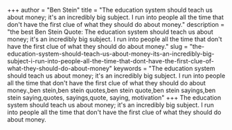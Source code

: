 +++
author = "Ben Stein"
title = "The education system should teach us about money; it's an incredibly big subject. I run into people all the time that don't have the first clue of what they should do about money."
description = "the best Ben Stein Quote: The education system should teach us about money; it's an incredibly big subject. I run into people all the time that don't have the first clue of what they should do about money."
slug = "the-education-system-should-teach-us-about-money-its-an-incredibly-big-subject-i-run-into-people-all-the-time-that-dont-have-the-first-clue-of-what-they-should-do-about-money"
keywords = "The education system should teach us about money; it's an incredibly big subject. I run into people all the time that don't have the first clue of what they should do about money.,ben stein,ben stein quotes,ben stein quote,ben stein sayings,ben stein saying,quotes, sayings,quote, saying, motivation"
+++
The education system should teach us about money; it's an incredibly big subject. I run into people all the time that don't have the first clue of what they should do about money.
